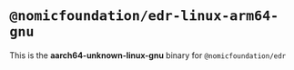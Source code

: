 # `@nomicfoundation/edr-linux-arm64-gnu`

This is the **aarch64-unknown-linux-gnu** binary for `@nomicfoundation/edr`
